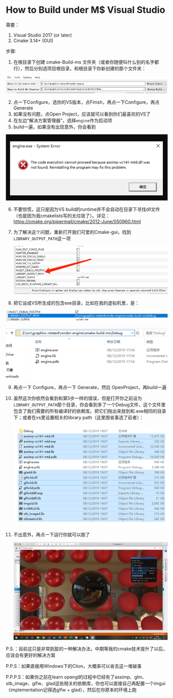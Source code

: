 # How to Build under M$ Visual Studio

需要：

1. Visual Studio 2017 (or later)
2. Cmake 3.14+ (GUI)



步骤:

1. 在根目录下创建 cmake-Build-ms 文件夹（或者你随便叫什么别的名字都行），然后分别选项目根目录，和根目录下你新创建的那个文件夹：

![cmake-gui-path](cmake-gui-path.png)

2. 点一下Configure，选你的VS版本，点Finish，再点一下Configure，再点Generate
3. 如果没有问题，点Open Project，应该就可以看到你们最喜欢的VS了
4. 在左边“解决方案管理器”，选择`engine`作为启动项
5. build一遍，如果没有出现意外，你会看到

![dll-error](dll-error.png)

6. 不要惊慌，这只是因为VS build的runtime并不会自动在目录下寻找dll文件（也是因为我cmakelists写的太垃圾了）。详见：https://cmake.org/pipermail/cmake/2012-June/050960.html

7. 为了解决这个问题，重新打开我们可爱的Cmake-gui，找到`LIBRARY_OUTPUT_PATH`这一项

    ![cmake-tweak-dll](cmake-tweak-dll.png)

8. 把它设成VS所生成的包含exe目录，比如在我的虚拟机里，是：

![cmake-change-lib-output-path](cmake-change-lib-output-path.png)

![cmake-Build-ms-debug-dir](cmake-build-ms-debug-dir.png)

9. 再点一下 Configure，再点一下 Generate，然后 OpenProject，再build一遍

10. 虽然这次你依然会看到和第5步一样的错误，但是打开你之前设为`LIBRARY_OUTPUT_PATH`那个目录，你会看到多了一个Debug文件，这个文件里包含了我们需要的所有编译好的依赖库。把它们拖出来放到和.exe相同的目录下；或者在vs里设置相关的library path（这里图省事选了前者）：

    ![a-dirty-hack](a-dirty-hack.png)

11. 不出意外，再点一下运行你就可以跑了

    ![result-vm](result-vm.png)



P.S.：目前这只是非常肮脏的一种解决办法，中期等我的cmake技术提升了以后，应该会有更好的解决方案

P.P.S：如果直接用Windows下的Clion，大概率可以省去这一堆破事

P.P.P.S：如果你之前在learn opengl的过程中已经有了assimp、glm、stb_image、glfw、glad这些相关的依赖库，你也可以直接自己再配置一个imgui（implementation记得选glfw + glad），然后在你原本的环境上跑
